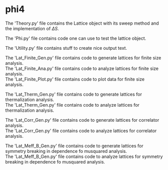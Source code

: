 # phi4

The 'Theory.py' file contains the Lattice object with its sweep method and the implementation of $\Delta S$.

The 'Phi.py' file contains code one can use to test the lattice object.

The 'Utility.py' file contains stuff to create nice output text.

The 'Lat_Finite_Gen.py' file contains code to generate lattices for finite size analysis. \
The 'Lat_Finite_Ana.py' file contains code to analyze lattices for finite size analysis. \
The 'Lat_Finite_Plot.py' file contains code to plot data for finite size analysis.

The 'Lat_Therm_Gen.py' file contains code to generate lattices for thermalization analysis. \
The 'Lat_Therm_Gen.py' file contains code to analyze lattices for thermalization analysis.

The 'Lat_Corr_Gen.py' file contains code to generate lattices for correlator analysis. \
The 'Lat_Corr_Gen.py' file contains code to analyze lattices for correlator analysis.

The 'Lat_Meff_B_Gen.py' file contains code to generate lattices for symmetry breaking in dependence fo musquared analysis. \
The 'Lat_Meff_B_Gen.py' file contains code to analyze lattices for symmetry breaking in dependence fo musquared analysis.
